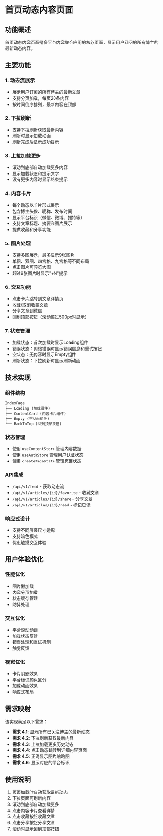 # 首页动态内容页面

## 功能概述

首页动态内容页面是多平台内容聚合应用的核心页面，展示用户订阅的所有博主的最新动态内容。

## 主要功能

### 1. 动态流展示
- 展示用户订阅的所有博主的最新文章
- 支持分页加载，每页20条内容
- 按时间倒序排列，最新内容在顶部

### 2. 下拉刷新
- 支持下拉刷新获取最新内容
- 刷新时显示加载动画
- 刷新完成后显示成功提示

### 3. 上拉加载更多
- 滚动到底部自动加载更多内容
- 显示加载状态和提示文字
- 没有更多内容时显示结束提示

### 4. 内容卡片
- 每个动态以卡片形式展示
- 包含博主头像、昵称、发布时间
- 显示平台标识（微信、微博、推特等）
- 支持文章标题、摘要和图片展示
- 提供收藏和分享功能

### 5. 图片处理
- 支持多图展示，最多显示9张图片
- 单图、双图、四宫格、九宫格等不同布局
- 点击图片可预览大图
- 超过9张图片时显示"+N"提示

### 6. 交互功能
- 点击卡片跳转到文章详情页
- 收藏/取消收藏文章
- 分享文章到微信
- 回到顶部按钮（滚动超过500px时显示）

### 7. 状态管理
- 加载状态：首次加载时显示Loading组件
- 错误状态：网络错误时显示错误信息和重试按钮
- 空状态：无内容时显示Empty组件
- 刷新状态：下拉刷新时显示刷新动画

## 技术实现

### 组件结构
```
IndexPage
├── Loading (加载组件)
├── ContentCard (内容卡片组件)
├── Empty (空状态组件)
└── BackToTop (回到顶部按钮)
```

### 状态管理
- 使用 `useContentStore` 管理内容数据
- 使用 `useAuthStore` 管理用户认证状态
- 使用 `createPageState` 管理页面状态

### API集成
- `/api/v1/feed` - 获取动态流
- `/api/v1/articles/{id}/favorite` - 收藏文章
- `/api/v1/articles/{id}/share` - 分享文章
- `/api/v1/articles/{id}/read` - 标记已读

### 响应式设计
- 支持不同屏幕尺寸适配
- 支持暗色模式
- 优化触摸交互体验

## 用户体验优化

### 性能优化
- 图片懒加载
- 内容分页加载
- 状态缓存管理
- 防抖处理

### 交互优化
- 平滑滚动动画
- 加载状态反馈
- 错误处理和重试机制
- 触觉反馈

### 视觉优化
- 卡片阴影效果
- 平台标识颜色区分
- 加载动画效果
- 响应式布局

## 需求映射

该实现满足以下需求：

- **需求 4.1**: 显示所有已关注博主的最新动态
- **需求 4.2**: 下拉刷新获取最新内容
- **需求 4.3**: 上拉加载更多历史动态
- **需求 4.4**: 点击动态跳转到详细内容页面
- **需求 4.5**: 正确显示图片缩略图
- **需求 4.6**: 显示对应的平台标识

## 使用说明

1. 页面加载时自动获取最新动态
2. 下拉页面可刷新内容
3. 滚动到底部自动加载更多
4. 点击内容卡片查看详情
5. 点击收藏按钮收藏文章
6. 点击分享按钮分享文章
7. 滚动时显示回到顶部按钮